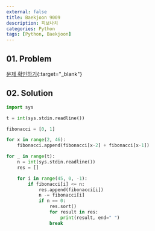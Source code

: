 ```yaml
---
external: false
title: Baekjoon 9009
description: 피보나치
categories: Python
tags: [Python, Baekjoon]
---
```


## 01. Problem

[문제 확인하기](https://www.acmicpc.net/problem/9009){:target="_blank"}

## 02. Solution

```Python
import sys

t = int(sys.stdin.readline())

fibonacci = [0, 1]

for x in range(2, 46):
    fibonacci.append(fibonacci[x-2] + fibonacci[x-1])

for _ in range(t):
    n = int(sys.stdin.readline())
    res = []

    for i in range(45, 0, -1):
        if fibonacci[i] <= n:
            res.append(fibonacci[i])
            n -= fibonacci[i]
            if n == 0:
                res.sort()
                for result in res:
                    print(result, end=" ")
                break
```
